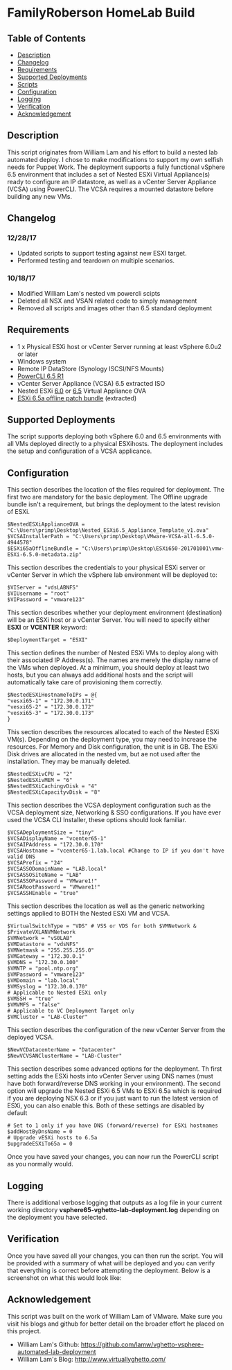# FamilyRoberson HomeLab Build

## Table of Contents

* [Description](#description)
* [Changelog](#changelog)
* [Requirements](#requirements)
* [Supported Deployments](#supported-deployments)
* [Scripts](#scripts)
* [Configuration](#configuration)
* [Logging](#logging)
* [Verification](#verification)
* [Acknowledgement](#acknowledgement)

## Description

This script originates from William Lam and his effort to build a nested lab automated deploy.  I chose to make modifications to support my own selfish needs for Puppet Work.  The deployment supports a fully functional vSphere 6.5 environment that includes a set of Nested ESXi Virtual Appliance(s) ready to configure an IP datastore, as well as a vCenter Server Appliance (VCSA) using PowerCLI.  The VCSA requires a mounted datastore before building any new VMs.

## Changelog

### **12/28/17**

* Updated scripts to support testing against new ESXI target.
* Performed testing and teardown on multiple scenarios.

### **10/18/17**

* Modified William Lam's nested vm powercli scipts
* Deleted all NSX and VSAN related code to simply management
* Removed all scripts and images other than 6.5 standard deployment

## Requirements

* 1 x Physical ESXi host or vCenter Server running at least vSphere 6.0u2 or later
* Windows system
* Remote IP DataStore (Synology ISCSI/NFS Mounts)
* [PowerCLI 6.5 R1](https://my.vmware.com/group/vmware/details?downloadGroup=PCLI650R1&productId=568)
* vCenter Server Appliance (VCSA) 6.5 extracted ISO
* Nested ESXi [6.0](http://www.virtuallyghetto.com/2015/12/deploying-nested-esxi-is-even-easier-now-with-the-esxi-virtual-appliance.html) or [6.5](http://www.virtuallyghetto.com/2016/11/esxi-6-5-virtual-appliance-is-now-available.html) Virtual Appliance OVA
* [ESXi 6.5a offline patch bundle](https://my.vmware.com/web/vmware/details?downloadGroup=ESXI650A&productId=614&rPId=14229) (extracted)

## Supported Deployments

The script supports deploying both vSphere 6.0 and 6.5 environments with all VMs deployed directly to a physical ESXihosts.  The deployment includes the setup and configuration of a VCSA applicance.

## Configuration

This section describes the location of the files required for deployment. The first two are mandatory for the basic deployment. The Offline upgrade bundle isn't a requirement, but brings the deployment to the latest revision of ESXi.

```console
$NestedESXiApplianceOVA = "C:\Users\primp\Desktop\Nested_ESXi6.5_Appliance_Template_v1.ova"
$VCSAInstallerPath = "C:\Users\primp\Desktop\VMware-VCSA-all-6.5.0-4944578"
$ESXi65aOfflineBundle = "C:\Users\primp\Desktop\ESXi650-201701001\vmw-ESXi-6.5.0-metadata.zip"
```

This section describes the credentials to your physical ESXi server or vCenter Server in which the vSphere lab environment will be deployed to:
```console
$VIServer = "vdsLABNFS"
$VIUsername = "root"
$VIPassword = "vmware123"
```

This section describes whether your deployment environment (destination) will be an ESXi host or a vCenter Server. You will need to specify either **ESXI** or **VCENTER** keyword:

```console
$DeploymentTarget = "ESXI"
```

This section defines the number of Nested ESXi VMs to deploy along with their associated IP Address(s). The names are merely the display name of the VMs when deployed. At a minimum, you should deploy at least two hosts, but you can always add additional hosts and the script will automatically take care of provisioning them correctly.

```console
$NestedESXiHostnameToIPs = @{
"vesxi65-1" = "172.30.0.171"
"vesxi65-2" = "172.30.0.172"
"vesxi65-3" = "172.30.0.173"
}
```

This section describes the resources allocated to each of the Nested ESXi VM(s). Depending on the deployment type, you may need to increase the resources. For Memory and Disk configuration, the unit is in GB.  The ESXi Disk drives are allocated in the nested vm, but ae not used after the installation.  They may be manually deleted.

```console
$NestedESXivCPU = "2"
$NestedESXivMEM = "6"
$NestedESXiCachingvDisk = "4"
$NestedESXiCapacityvDisk = "8"
```

This section describes the VCSA deployment configuration such as the VCSA deployment size, Networking & SSO configurations. If you have ever used the VCSA CLI Installer, these options should look familiar.

```console
$VCSADeploymentSize = "tiny"
$VCSADisplayName = "vcenter65-1"
$VCSAIPAddress = "172.30.0.170"
$VCSAHostname = "vcenter65-1.lab.local #Change to IP if you don't have valid DNS
$VCSAPrefix = "24"
$VCSASSODomainName = "LAB.local"
$VCSASSOSiteName = "LAB"
$VCSASSOPassword = "VMware1!"
$VCSARootPassword = "VMware1!"
$VCSASSHEnable = "true"
```

This section describes the location as well as the generic networking settings applied to BOTH the Nested ESXi VM and VCSA.
```console
$VirtualSwitchType = "VDS" # VSS or VDS for both $VMNetwork & $PrivateVXLANVMNetwork
$VMNetwork = "vS0LAB"
$VMDatastore = "vdsNFS"
$VMNetmask = "255.255.255.0"
$VMGateway = "172.30.0.1"
$VMDNS = "172.30.0.100"
$VMNTP = "pool.ntp.org"
$VMPassword = "vmware123"
$VMDomain = "lab.local"
$VMSyslog = "172.30.0.170"
# Applicable to Nested ESXi only
$VMSSH = "true"
$VMVMFS = "false"
# Applicable to VC Deployment Target only
$VMCluster = "LAB-Cluster"
```

This section describes the configuration of the new vCenter Server from the deployed VCSA.

```console
$NewVCDatacenterName = "Datacenter"
$NewVCVSANClusterName = "LAB-Cluster"
```

This section describes some advanced options for the deployment. Th first setting adds the ESXi hosts into vCenter Server using DNS names (must have both forward/reverse DNS working in your environment). The second option will upgrade the Nested ESXi 6.5 VMs to ESXi 6.5a which is required if you are deploying NSX 6.3 or if you just want to run the latest version of ESXi, you can also enable this. Both of these settings are disabled by default

```console
# Set to 1 only if you have DNS (forward/reverse) for ESXi hostnames
$addHostByDnsName = 0
# Upgrade vESXi hosts to 6.5a
$upgradeESXiTo65a = 0
```

Once you have saved your changes, you can now run the PowerCLI script as you normally would.

## Logging

There is additional verbose logging that outputs as a log file in your current working directory **vsphere65-vghetto-lab-deployment.log** depending on the deployment you have selected.

## Verification

Once you have saved all your changes, you can then run the script. You will be provided with a summary of what will be deployed and you can verify that everything is correct before attempting the deployment. Below is a screenshot on what this would look like:


## Acknowledgement

This script was built on the work of William Lam of VMware.  Make sure you visit his blogs and github for better detail on the broader effort he placed on this project. 

* William Lam's Github:	https://github.com/lamw/vghetto-vsphere-automated-lab-deployment
* William Lam's Blog:	http://www.virtuallyghetto.com/
